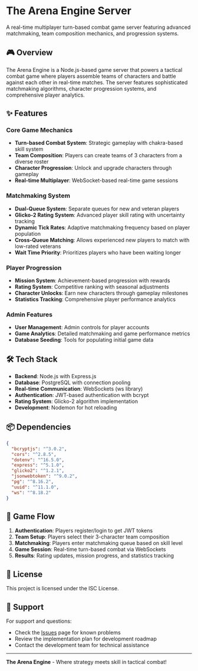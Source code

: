 # The Arena Engine Server

A real-time multiplayer turn-based combat game server featuring advanced matchmaking, team composition mechanics, and progression systems.

## 🎮 Overview

The Arena Engine is a Node.js-based game server that powers a tactical combat game where players assemble teams of characters and battle against each other in real-time matches. The server features sophisticated matchmaking algorithms, character progression systems, and comprehensive player analytics.

## ✨ Features

### Core Game Mechanics
- **Turn-based Combat System**: Strategic gameplay with chakra-based skill system
- **Team Composition**: Players can create teams of 3 characters from a diverse roster
- **Character Progression**: Unlock and upgrade characters through gameplay
- **Real-time Multiplayer**: WebSocket-based real-time game sessions

### Matchmaking System
- **Dual-Queue System**: Separate queues for new and veteran players
- **Glicko-2 Rating System**: Advanced player skill rating with uncertainty tracking
- **Dynamic Tick Rates**: Adaptive matchmaking frequency based on player population
- **Cross-Queue Matching**: Allows experienced new players to match with low-rated veterans
- **Wait Time Priority**: Prioritizes players who have been waiting longer

### Player Progression
- **Mission System**: Achievement-based progression with rewards
- **Rating System**: Competitive ranking with seasonal adjustments
- **Character Unlocks**: Earn new characters through gameplay milestones
- **Statistics Tracking**: Comprehensive player performance analytics

### Admin Features
- **User Management**: Admin controls for player accounts
- **Game Analytics**: Detailed matchmaking and game performance metrics
- **Database Seeding**: Tools for populating initial game data

## 🛠 Tech Stack

- **Backend**: Node.js with Express.js
- **Database**: PostgreSQL with connection pooling
- **Real-time Communication**: WebSockets (ws library)
- **Authentication**: JWT-based authentication with bcrypt
- **Rating System**: Glicko-2 algorithm implementation
- **Development**: Nodemon for hot reloading

## 📦 Dependencies

```json
{
  "bcryptjs": "^3.0.2",
  "cors": "^2.8.5", 
  "dotenv": "^16.5.0",
  "express": "^5.1.0",
  "glicko2": "^1.2.1",
  "jsonwebtoken": "^9.0.2",
  "pg": "^8.16.2",
  "uuid": "^11.1.0",
  "ws": "^8.18.2"
}
```

## 🎯 Game Flow

1. **Authentication**: Players register/login to get JWT tokens
2. **Team Setup**: Players select their 3-character team composition
3. **Matchmaking**: Players enter matchmaking queue based on skill level
4. **Game Session**: Real-time turn-based combat via WebSockets
5. **Results**: Rating updates, mission progress, and statistics tracking

## 📄 License

This project is licensed under the ISC License.

## 👥 Support

For support and questions:
- Check the [Issues](../../issues) page for known problems
- Review the implementation plan for development roadmap
- Contact the development team for technical assistance

---

**The Arena Engine** - Where strategy meets skill in tactical combat!
